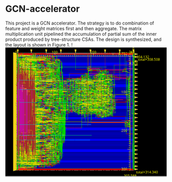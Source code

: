 # GCN-accelerator
This project is a GCN accelerator. The strategy is to do combination of feature and weight matrices first and then aggregate. The matrix multiplication unit pipelined the accumulation of partial sum of the inner product produced by tree-structure CSAs. The design is synthesized, and the layout is shown in Figure 1.
!<img src = https://github.com/Peggy-Gits/GCN-accelerator/blob/main/images/Innovus_Layout.png style = "width:20 px; height: 20 px">
